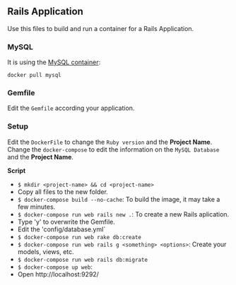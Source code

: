 ## Rails Application

  Use this files to build and run a container for a Rails Application.

### MySQL
  It is using the [MySQL container](https://hub.docker.com/_/mysql/):

  ```
  docker pull mysql
  ```
  
### Gemfile
  Edit the `Gemfile` according your application.
  
### Setup
  Edit the `DockerFile` to change the `Ruby version` and the **Project Name**.
  Change the `docker-compose` to edit the information on the `MySQL Database` and the **Project Name**.

  **Script**

  - `$ mkdir <project-name> && cd <project-name>`
  - Copy all files to the new folder.
  - `$ docker-compose build --no-cache`: To build the image, it may take a few minutes. 
  - `$ docker-compose run web rails new .`: To create a new Rails aplication.
   - Type 'y' to overwrite the Gemfile.
  - Edit the 'config/database.yml`
  - `$ docker-compose run web rake db:create`
  - `$ docker-compose run web rails g <something> <options>`:  Create your models, views, etc.
  - `$ docker-compose run web rails db:migrate`
  - `$ docker-compose up web`:
  - Open http://localhost:9292/
  
